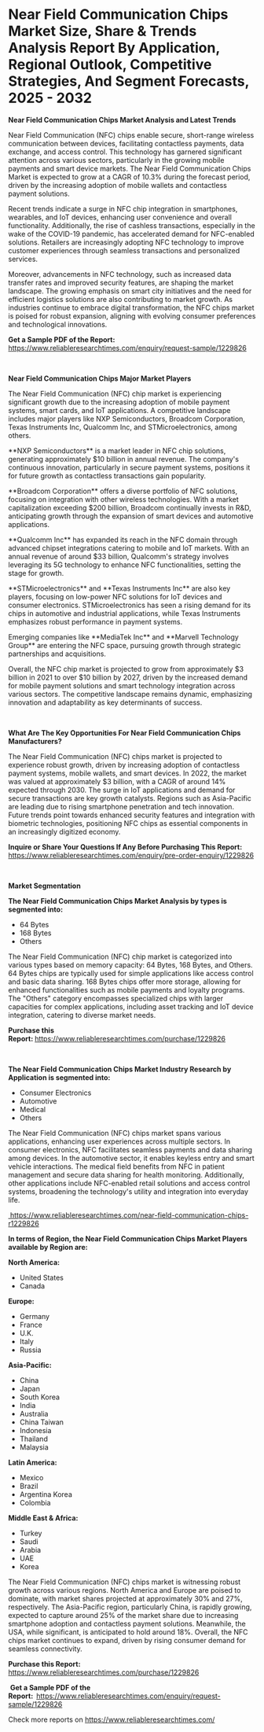 <p><h1>Near Field Communication Chips Market Size, Share & Trends Analysis Report By Application, Regional Outlook, Competitive Strategies, And Segment Forecasts, 2025 - 2032</h1></p><p><strong>Near Field Communication Chips Market Analysis and Latest Trends</strong></p>
<p><p>Near Field Communication (NFC) chips enable secure, short-range wireless communication between devices, facilitating contactless payments, data exchange, and access control. This technology has garnered significant attention across various sectors, particularly in the growing mobile payments and smart device markets. The Near Field Communication Chips Market is expected to grow at a CAGR of 10.3% during the forecast period, driven by the increasing adoption of mobile wallets and contactless payment solutions.</p><p>Recent trends indicate a surge in NFC chip integration in smartphones, wearables, and IoT devices, enhancing user convenience and overall functionality. Additionally, the rise of cashless transactions, especially in the wake of the COVID-19 pandemic, has accelerated demand for NFC-enabled solutions. Retailers are increasingly adopting NFC technology to improve customer experiences through seamless transactions and personalized services.</p><p>Moreover, advancements in NFC technology, such as increased data transfer rates and improved security features, are shaping the market landscape. The growing emphasis on smart city initiatives and the need for efficient logistics solutions are also contributing to market growth. As industries continue to embrace digital transformation, the NFC chips market is poised for robust expansion, aligning with evolving consumer preferences and technological innovations.</p></p>
<p><strong>Get a Sample PDF of the Report:&nbsp;</strong> <a href="https://www.reliableresearchtimes.com/enquiry/request-sample/1229826?utm_campaign=3565&utm_medium=2&utm_source=Github&utm_content=ia&utm_term=06042025&utm_id=near-field-communication-chips">https://www.reliableresearchtimes.com/enquiry/request-sample/1229826</a></p>
<p>&nbsp;</p>
<p><strong>Near Field Communication Chips Major Market Players</strong></p>
<p><p>The Near Field Communication (NFC) chip market is experiencing significant growth due to the increasing adoption of mobile payment systems, smart cards, and IoT applications. A competitive landscape includes major players like NXP Semiconductors, Broadcom Corporation, Texas Instruments Inc, Qualcomm Inc, and STMicroelectronics, among others.</p><p>**NXP Semiconductors** is a market leader in NFC chip solutions, generating approximately $10 billion in annual revenue. The company's continuous innovation, particularly in secure payment systems, positions it for future growth as contactless transactions gain popularity.</p><p>**Broadcom Corporation** offers a diverse portfolio of NFC solutions, focusing on integration with other wireless technologies. With a market capitalization exceeding $200 billion, Broadcom continually invests in R&D, anticipating growth through the expansion of smart devices and automotive applications.</p><p>**Qualcomm Inc** has expanded its reach in the NFC domain through advanced chipset integrations catering to mobile and IoT markets. With an annual revenue of around $33 billion, Qualcomm's strategy involves leveraging its 5G technology to enhance NFC functionalities, setting the stage for growth.</p><p>**STMicroelectronics** and **Texas Instruments Inc** are also key players, focusing on low-power NFC solutions for IoT devices and consumer electronics. STMicroelectronics has seen a rising demand for its chips in automotive and industrial applications, while Texas Instruments emphasizes robust performance in payment systems.</p><p>Emerging companies like **MediaTek Inc** and **Marvell Technology Group** are entering the NFC space, pursuing growth through strategic partnerships and acquisitions.</p><p>Overall, the NFC chip market is projected to grow from approximately $3 billion in 2021 to over $10 billion by 2027, driven by the increased demand for mobile payment solutions and smart technology integration across various sectors. The competitive landscape remains dynamic, emphasizing innovation and adaptability as key determinants of success.</p></p>
<p>&nbsp;</p>
<p><strong>What Are The Key Opportunities For Near Field Communication Chips Manufacturers?</strong></p>
<p><p>The Near Field Communication (NFC) chips market is projected to experience robust growth, driven by increasing adoption of contactless payment systems, mobile wallets, and smart devices. In 2022, the market was valued at approximately $3 billion, with a CAGR of around 14% expected through 2030. The surge in IoT applications and demand for secure transactions are key growth catalysts. Regions such as Asia-Pacific are leading due to rising smartphone penetration and tech innovation. Future trends point towards enhanced security features and integration with biometric technologies, positioning NFC chips as essential components in an increasingly digitized economy.</p></p>
<p><strong>Inquire or Share Your Questions If Any Before Purchasing This Report:</strong> <a href="https://www.reliableresearchtimes.com/enquiry/pre-order-enquiry/1229826?utm_campaign=3565&utm_medium=2&utm_source=Github&utm_content=ia&utm_term=06042025&utm_id=near-field-communication-chips">https://www.reliableresearchtimes.com/enquiry/pre-order-enquiry/1229826</a></p>
<p>&nbsp;</p>
<p><strong>Market Segmentation</strong></p>
<p><strong>The Near Field Communication Chips Market Analysis by types is segmented into:</strong></p>
<p><ul><li>64 Bytes</li><li>168 Bytes</li><li>Others</li></ul></p>
<p><p>The Near Field Communication (NFC) chip market is categorized into various types based on memory capacity: 64 Bytes, 168 Bytes, and Others. 64 Bytes chips are typically used for simple applications like access control and basic data sharing. 168 Bytes chips offer more storage, allowing for enhanced functionalities such as mobile payments and loyalty programs. The "Others" category encompasses specialized chips with larger capacities for complex applications, including asset tracking and IoT device integration, catering to diverse market needs.</p></p>
<p><strong>Purchase this Report:&nbsp;</strong><a href="https://www.reliableresearchtimes.com/purchase/1229826?utm_campaign=3565&utm_medium=2&utm_source=Github&utm_content=ia&utm_term=06042025&utm_id=near-field-communication-chips">https://www.reliableresearchtimes.com/purchase/1229826</a></p>
<p>&nbsp;</p>
<p><strong>The Near Field Communication Chips Market Industry Research by Application is segmented into:</strong></p>
<p><ul><li>Consumer Electronics</li><li>Automotive</li><li>Medical</li><li>Others</li></ul></p>
<p><p>The Near Field Communication (NFC) chips market spans various applications, enhancing user experiences across multiple sectors. In consumer electronics, NFC facilitates seamless payments and data sharing among devices. In the automotive sector, it enables keyless entry and smart vehicle interactions. The medical field benefits from NFC in patient management and secure data sharing for health monitoring. Additionally, other applications include NFC-enabled retail solutions and access control systems, broadening the technology's utility and integration into everyday life.</p></p>
<p><a href="https://www.reliableresearchtimes.com/near-field-communication-chips-r1229826?utm_campaign=3565&utm_medium=2&utm_source=Github&utm_content=ia&utm_term=06042025&utm_id=near-field-communication-chips">&nbsp;https://www.reliableresearchtimes.com/near-field-communication-chips-r1229826</a></p>
<p><strong>In terms of Region, the Near Field Communication Chips Market Players available by Region are:</strong></p>
<p>
    <p> <strong> North America: </strong>
        <ul>
            <li>United States</li>
            <li>Canada</li>
        </ul>
        </p> 
    <p> <strong> Europe: </strong>
        <ul>
            <li>Germany</li>
            <li>France</li>
            <li>U.K.</li>
            <li>Italy</li>
            <li>Russia</li>
        </ul>
        </p> 
    <p> <strong> Asia-Pacific: </strong>
        <ul>
            <li>China</li>
            <li>Japan</li>
            <li>South Korea</li>
            <li>India</li>
            <li>Australia</li>
            <li>China Taiwan</li>
            <li>Indonesia</li>
            <li>Thailand</li>
            <li>Malaysia</li>
        </ul>
        </p> 
    <p> <strong> Latin America: </strong>
        <ul>
            <li>Mexico</li>
            <li>Brazil</li>
            <li>Argentina Korea</li>
            <li>Colombia</li>
        </ul>
        </p> 
    <p> <strong> Middle East & Africa: </strong>
        <ul>
            <li>Turkey</li>
            <li>Saudi</li>
            <li>Arabia</li>
            <li>UAE</li>
            <li>Korea</li>
        </ul>
    </p>
    </p>
<p><p>The Near Field Communication (NFC) chips market is witnessing robust growth across various regions. North America and Europe are poised to dominate, with market shares projected at approximately 30% and 27%, respectively. The Asia-Pacific region, particularly China, is rapidly growing, expected to capture around 25% of the market share due to increasing smartphone adoption and contactless payment solutions. Meanwhile, the USA, while significant, is anticipated to hold around 18%. Overall, the NFC chips market continues to expand, driven by rising consumer demand for seamless connectivity.</p></p>
<p><strong>Purchase this Report: </strong><a href="https://www.reliableresearchtimes.com/purchase/1229826?utm_campaign=3565&utm_medium=2&utm_source=Github&utm_content=ia&utm_term=06042025&utm_id=near-field-communication-chips">https://www.reliableresearchtimes.com/purchase/1229826</a></p>
<p>&nbsp;<strong>Get a Sample PDF of the Report:&nbsp;&nbsp;</strong><a href="https://www.reliableresearchtimes.com/enquiry/request-sample/1229826?utm_campaign=3565&utm_medium=2&utm_source=Github&utm_content=ia&utm_term=06042025&utm_id=near-field-communication-chips">https://www.reliableresearchtimes.com/enquiry/request-sample/1229826</a></p>
<p><strong></strong></p>
<p>Check more reports on <a href="https://www.reliableresearchtimes.com/?utm_campaign=3565&utm_medium=2&utm_source=Github&utm_content=ia&utm_term=06042025&utm_id=near-field-communication-chips">https://www.reliableresearchtimes.com/</a></p>